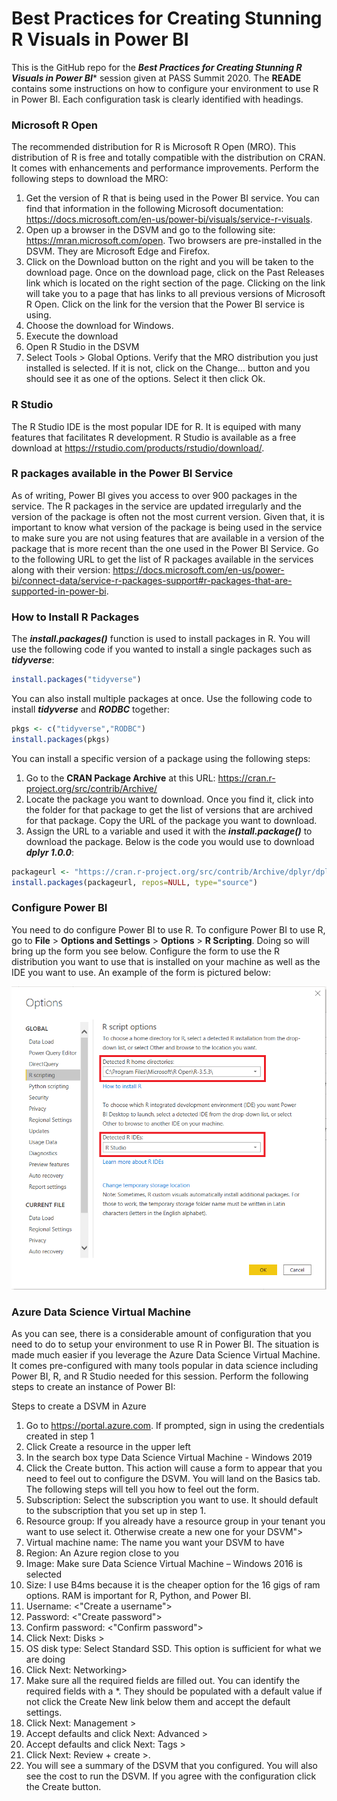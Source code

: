 # Best Practices for Creating Stunning R Visuals in Power BI

This is the GitHub repo for the ***Best Practices for Creating Stunning R Visuals in Power BI**** session given at PASS Summit 2020. The **READE** contains some instructions on how to configure your environment to use R in Power BI. Each configuration task is clearly identified with headings.

### Microsoft R Open
The recommended distribution for R is Microsoft R Open (MRO). This distribution of R is free and totally compatible with the distribution on CRAN. It comes with enhancements and performance improvements. Perform the following steps to download the MRO:
1.	Get the version of R that is being used in the Power BI service. You can find that information in the following Microsoft documentation:  https://docs.microsoft.com/en-us/power-bi/visuals/service-r-visuals. 
2.	Open up a browser in the DSVM and go to the following site:  https://mran.microsoft.com/open. Two browsers are pre-installed in the DSVM. They are Microsoft Edge and Firefox.
3.	Click on the Download button on the right and you will be taken to the download page. Once on the download page, click on the Past Releases link which is located on the right section of the page. Clicking on the link will take you to a page that has links to all previous versions of Microsoft R Open. Click on the link for the version that the Power BI service is using.
4.	Choose the download for Windows.
5.	Execute the download
6.	Open R Studio in the DSVM
7.	Select Tools > Global Options. Verify that the MRO distribution you just installed is selected. If it is not, click on the Change… button and you should see it as one of the options. Select it then click Ok.

### R Studio
The R Studio IDE is the most popular IDE for R. It is equiped with many features that facilitates R development. R Studio is available as a free download at https://rstudio.com/products/rstudio/download/. 

### R packages available in the Power BI Service
As of writing, Power BI gives you access to over 900 packages in the service. The R packages in the service are updated irregularly and the version of the package is often not the most current version. Given that, it is important to know what version of the package is being used in the service to make sure you are not using features that are available in a version of the package that is more recent than the one used in the Power BI Service. Go to the following URL to get the list of R packages available in the services along with their version:  https://docs.microsoft.com/en-us/power-bi/connect-data/service-r-packages-support#r-packages-that-are-supported-in-power-bi.

### How to Install R Packages
The ***install.packages()*** function is used to install packages in R. You will use the following code if you wanted to install a single packages such as ***tidyverse***:
```R
install.packages("tidyverse")
```
You can also install multiple packages at once. Use the following code to install ***tidyverse*** and ***RODBC*** together:
```R
pkgs <- c("tidyverse","RODBC")
install.packages(pkgs)
```
You can install a specific version of a package using the following steps:

1.  Go to the **CRAN Package Archive** at this URL:  https://cran.r-project.org/src/contrib/Archive/
2.  Locate the package you want to download. Once you find it, click into the folder for that package to get the list of versions that are archived for that package. Copy the URL of the package you want to download.
3.  Assign the URL to a variable and used it with the ***install.package()*** to download the package. Below is the code you would use to download ***dplyr 1.0.0***:
```R
packageurl <- "https://cran.r-project.org/src/contrib/Archive/dplyr/dplyr_1.0.0.tar.gz"
install.packages(packageurl, repos=NULL, type="source")
```

### Configure Power BI
You need to do configure Power BI to use R. To configure Power BI to use R, go to **File** > **Options and Settings** > **Options** > **R Scripting**. Doing so will bring up the form you see below. Configure the form to use the R distribution you want to use that is installed on your machine as well as the IDE you want to use. An example of the form is pictured below: 

![PBI R Config](./Files/RConfig.png)

### Azure Data Science Virtual Machine
As you can see, there is a considerable amount of configuration that you need to do to setup your environment to use R in Power BI. The situation is made much easier if you leverage the Azure Data Science Virtual Machine. It comes pre-configured with many tools popular in data science including Power BI, R, and R Studio needed for this session. Perform the following steps to create an instance of Power BI: 

Steps to create a DSVM in Azure
1.	Go to https://portal.azure.com. If prompted, sign in using the credentials created in step 1
2.	Click Create a resource in the upper left
3.	In the search box type Data Science Virtual Machine - Windows 2019
4.	Click the Create button. This action will cause a form to appear that you need to feel out to configure the DSVM. You will land on the Basics tab. The following steps will tell you how to feel out the form.
5.	Subscription: Select the subscription you want to use. It should default to the subscription that you set up in step 1.
6.	Resource group: If you already have a resource group in your tenant you want to use select it. Otherwise create a new one for your DSVM">
7.	Virtual machine name:  The name you want your DSVM to have
8.	Region: An Azure region close to you
9.	Image: Make sure Data Science Virtual Machine – Windows 2016 is selected
10.	Size: I use B4ms because it is the cheaper option for the 16 gigs of ram options. RAM is important for R, Python, and Power BI. 
11.	Username: <"Create a username">
12.	Password: <"Create password">
13.	Confirm password: <"Confirm password">
14.	Click Next: Disks >
15.	OS disk type: Select Standard SSD. This option is sufficient for what we are doing
16.	Click Next: Networking>
17.	Make sure all the required fields are filled out. You can identify the required fields with a *. They should be populated with a default value if not click the Create New link below them and accept the default settings.
18.	Click Next: Management >
19.	Accept defaults and click Next: Advanced >
20.	Accept defaults and click Next: Tags >
21.	Click Next: Review + create >.
22.	You will see a summary of the DSVM that you configured. You will also see the cost to run the DSVM. If you agree with the configuration click the Create button.
